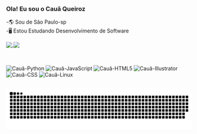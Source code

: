 ### Ola! Eu sou o Cauã Queiroz
-🌎 Sou de São Paulo-sp<br>
-🖥️ Estou Estudando Desenvolvimento de Software 
<div>
  <a href="https://github.com/CauaQroz/">
<a href="https://github.com/CauaQroz/github-readme-stats">
  <img align="center" src="https://github-readme-stats.vercel.app/api?username=CauaQroz&show_icons=true&theme=dark" />
</a>
<a href="https://github.com/CauaQroz/convoychat">
  <img height="180" align="center"  src="https://github-readme-stats.vercel.app/api/top-langs/?username=CauaQroz&theme=dark" />
</a>
</div>
  
##
<div style="display: inline_block"><br>
  <img aling="center" alt="Cauã-Python" height="30" width="40" src="https://cdn.jsdelivr.net/gh/devicons/devicon/icons/python/python-original.svg">
  <img aling="center" alt="Cauã-JavaScript" height="30" width="40" src="https://cdn.jsdelivr.net/gh/devicons/devicon/icons/javascript/javascript-original.svg">
  <img aling="center" alt="Cauã-HTML5" height="30" width="40" src="https://cdn.jsdelivr.net/gh/devicons/devicon/icons/html5/html5-original.svg">
  <img aling="center" alt="Cauã-Illustrator" height="30" width="40" src="https://cdn.jsdelivr.net/gh/devicons/devicon/icons/illustrator/illustrator-line.svg">
  <img aling="center" alt="Cauã-CSS" height="30" width="40" src="https://cdn.jsdelivr.net/gh/devicons/devicon/icons/css3/css3-original.svg">
  <img aling="center" alt="Cauã-Linux" height="30" width="40" src="https://cdn.jsdelivr.net/gh/devicons/devicon/icons/linux/linux-original.svg">
</div>
  
##

![snake gif](https://github.com/CauaQroz/CauaQroz/blob/output/github-contribution-grid-snake.svg)





